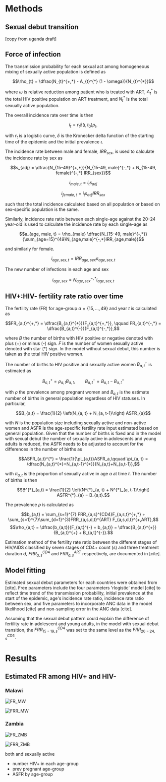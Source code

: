 # Methods

## Sexual debut transition

[copy from uganda draft]

## Force of infection

The transmission probability for each sexual act among homogeneous mixing of
sexually active population is defined as

$$\rho_{t} = \dfrac{N_{t}^{+,*} - A_{t}^{*} (1 - \omega)}{N_{t}^{*}}$$

where $\omega$ is relative reduction among patient who is treated with ART,
$A_{t}^{*}$ is the total HIV positive population on ART treatment, and $N_{t}^{*}$
is the total sexually active population.  

The overall incidence rate over time is then 

$$i_t = r_{t} \delta(\iota, t_0) \rho_t,$$

with $r_{t}$ is a logistic curve, $\delta$ is the Kronecker delta
function of the starting time of the epidemic and the initial prevalence $\iota$.

The incidence rate between male and female, $IRR_{sex}$, is used to calculate
the incidence rate by sex as

$$s_{adj} = \dfrac{N_{15-49}^{+,*}}{N_{15-49, male}^{-,*} +
N_{15-49, female}^{-,*} IRR_{sex}}$$

$$i_{male, t} = i_t s_{adj}$$ 

$$i_{female, t} = i_t s_{adj} IRR_{sex}$$ 

such that the total incidence calculated based on all population or based on
sex-specific population is the same.

Similarly, incidence rate ratio between each single-age against the 20–24
year-old is used to calculate the incidence rate by each single-age as

$$a_{age, male, t} = \rho_{male} \dfrac{N_{15-49, male}^{-,*}}{\sum_{age=15}^{49}N_{age,male}^{-,*}IRR_{age,male}}$$

and similarly for female.  

$$i_{age, sex, t} = IRR_{age, sex} a_{age, sex, t}$$ 

The new number of infections in each age and sex 

$$i_{age, sex} = N_{age, sex}^{-,*} i_{age, sex, t}$$

## HIV+:HIV- fertility rate ratio over time

The fertility rate (FR) for age-group $a = \{15,...,49\}$ and year $t$ is calculated as

$$FR_{a,t}^{+,*} = \dfrac{B_{a,t}^{+}}{F_{a,t}^{+,*}}, \qquad
FR_{a,t}^{-,*} = \dfrac{B_{a,t}^{-}}{F_{a,t}^{-,*}},$$

where $B$ the number of births with HIV positive or negative denoted with plus
(+) or minus (-) sign. $F$ is the number of women sexually active denoted with
star (*) sign. In the model without sexual debut, this number is taken as the
total HIV positive women.

The number of births to HIV positive and sexually active women $B_{a, t}^{+}$ is
estimated as

$$B_{a,t}^{+} = \rho_{a, t}B_{a,t}, \qquad B_{a,t}^{-} = B_{a,t} - B_{a, t}^{+}$$

with $\rho$ the prevalence among pregnant women and $B_{a,t}$ is the estimate
number of births in general population regardless of HIV statuses. In
particular, 

$$B_{a,t} = \frac{1}{2} \left(N_{a, t} + N_{a, t-1}\right) ASFR_{a}$$

with $N$ is the population size including sexually active and non-active women
and ASFR is the age-specific fertility rate input estimated based on general
population. Given that the number of births is fixed and in the model with
sexual debut the number of sexually active in adolescents and young adults is
reduced, the ASFR needs to be adjusted to account for the differences in the
number of births as 

$$ASFR_{a,t}^{*} = \frac{1}{\pi_{a,t}}ASFR_a,\qquad
\pi_{a, t} = \dfrac{N_{a,t}^{*}+N_{a,t-1}^{*}}{N_{a,t}+N_{a,t-1}},$$ 

with $\pi_{a,t}$ is the proportion of sexually active in age $a$ at time $t$.
The number of births is then 

$$B^{*}_{a,t} = \frac{1}{2} \left(N^{*}_{a, t} + N^{*}_{a, t-1}\right) ASFR^{*}_{a}
= B_{a,t}.$$

The prevalence $\rho$ is calculated as

$$b_{a,t} = \sum_{s=1}^{7} FRR_{a,s}^{CD4}F_{a,s,t}^{+,*} +
\sum_{s=1}^{7}\sum_{d=1}^{3}FRR_{a,s,d,t}^{ART} F_{a,s,d,t}^{+,ART},$$
$$\rho_{a,t} = \dfrac{b_{a,t}}{F_{a,t}^{-} + b_{a,t}} =
\dfrac{B_{a,t}^{+}}{B_{a,t}^{+} + B_{a,t}^{-}}.$$

Estimation method of the fertility rate ratio between the different stages of
HIV/AIDS classified by seven stages of CD4+ count ($s$) and three treatment
duration $d$, $FRR_{a,s}^{CD4}$ and $FRR_{a,s}^{ART}$ respectively,
are documented in [cite]. 

## Model fitting

Estimated sexual debut parameters for each countries were obtained from [cite].
Free parameters include the four parameters 'rlogistic' model [cite] to reflect
time trend of the transmission probability, initial prevalence at the start of the
epidemic, age's incidence rate ratio, incidence rate ratio between sex, and five
parameters to incorporate ANC data in the model likelihood [cite] and
non-sampling error in the ANC data [cite].

Assuming that the sexual debut pattern could explain the difference of fertility
rate in adolescent and young adults, in the model with sexual debut transition,
the $FRR_{15-19,s}^{CD4}$ was set to the same level as the
$FRR_{20-24,s}^{CD4}$.

# Results

## Estimated FR among HIV+ and HIV- 

### Malawi

![FR_MW](../fig/FR_MW.png)

![FRR_MW](../fig/FRR_MW.png)

### Zambia

![FR_ZMB](../fig/FR_ZMB.png)

![FRR_ZMB](../fig/FRR_ZMB.png)

both and sexually active

- number HIV+ in each age-group
- prev pregnant age-group
- ASFR by age-group